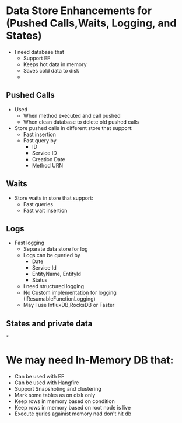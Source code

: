 ﻿# Data Store Enhancements for (Pushed Calls,Waits, Logging, and States)
* I need database that
	* Support EF
	* Keeps hot data in memory
	* Saves cold data to disk
	* 
## Pushed Calls
* Used 
	* When method executed and call pushed
	* When clean database to delete old pushed calls
* Store pushed calls in different store that support:
	* Fast insertion
	* Fast query by 
		* ID
		* Service ID
		* Creation Date
		* Method URN
## Waits
* Store waits in store that support:
	* Fast queries
	* Fast wait insertion
	
## Logs
* Fast logging
	* Separate data store for log
	* Logs can be queried by
		* Date
		* Service Id
		* EntityName, EntityId
		* Status
	* I need structured logging 
	* No Custom implementation for logging (IResumableFunctionLogging)
	* May I use InfluxDB,RocksDB or Faster

## States and private data
	* 


# We may need In-Memory DB that:
* Can be used with EF
* Can be used with Hangfire
* Support Snapshoting and clustering
* Mark some tables as on disk only
* Keep rows in memory based on condition
* Keep rows in memory based on root node is live
* Execute quries againist memory nad don't hit db
